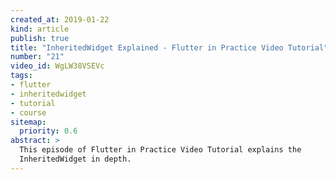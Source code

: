 ```yaml
---
created_at: 2019-01-22
kind: article
publish: true
title: "InheritedWidget Explained - Flutter in Practice Video Tutorial"
number: "21"
video_id: WgLW38VSEVc
tags:
- flutter
- inheritedwidget
- tutorial
- course
sitemap:
  priority: 0.6
abstract: >
  This episode of Flutter in Practice Video Tutorial explains the
  InheritedWidget in depth.
---
```





